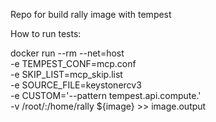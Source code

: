 Repo for build rally image with tempest

How to run tests:

docker run --rm --net=host \
  -e TEMPEST_CONF=mcp.conf \
  -e SKIP_LIST=mcp_skip.list \
  -e SOURCE_FILE=keystonercv3 \
  -e CUSTOM='--pattern tempest.api.compute.' \
  -v /root/:/home/rally ${image} >> image.output
